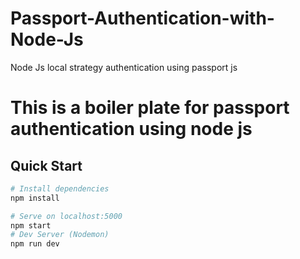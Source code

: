 # Passport-Authentication-with-Node-Js
Node Js local strategy authentication using passport js

# This is a boiler plate for passport authentication using node js

## Quick Start

``` bash
# Install dependencies
npm install

# Serve on localhost:5000
npm start
# Dev Server (Nodemon)
npm run dev
```
